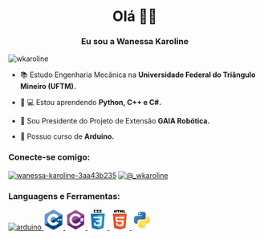 <h1 align="center">Olá 👋🏼</h1>
<h3 align="center">Eu sou a Wanessa Karoline</h3>

<p align="left"> <img src="https://komarev.com/ghpvc/?username=wkaroline&label=Profile%20views&color=0e75b6&style=flat" alt="wkaroline" /> </p>

- 📚 Estudo Engenharia Mecânica na **Universidade Federal do Triângulo Mineiro (UFTM).**

- 👨 ‍💻 Estou aprendendo **Python, C++ e C#.**

- 🦾 Sou Presidente do Projeto de Extensão **GAIA Robótica.**

- 🤖 Possuo curso de **Arduino.**

<h3 align="left">Conecte-se comigo:</h3>
<p align="left">
<a href="https://linkedin.com/in/wanessa-karoline-3aa43b235" target="blank"><img align="center" src="https://raw.githubusercontent.com/rahuldkjain/github-profile-readme-generator/master/src/images/icons/Social/linked-in-alt.svg" alt="wanessa-karoline-3aa43b235" height="30" width="40" /></a>
<a href="https://instagram.com/@_wkaroline" target="blank"><img align="center" src="https://raw.githubusercontent.com/rahuldkjain/github-profile-readme-generator/master/src/images/icons/Social/instagram.svg" alt="@_wkaroline" height="30" width="40" /></a>
</p>

<h3 align="left">Languagens e Ferramentas:</h3>
<p align="left"> <a href="https://www.arduino.cc/" target="_blank" rel="noreferrer"> <img src="https://cdn.worldvectorlogo.com/logos/arduino-1.svg" alt="arduino" width="40" height="40"/> </a> <a href="https://www.w3schools.com/cpp/" target="_blank" rel="noreferrer"> <img src="https://raw.githubusercontent.com/devicons/devicon/master/icons/cplusplus/cplusplus-original.svg" alt="cplusplus" width="40" height="40"/> </a> <a href="https://www.w3schools.com/cs/" target="_blank" rel="noreferrer"> <img src="https://raw.githubusercontent.com/devicons/devicon/master/icons/csharp/csharp-original.svg" alt="csharp" width="40" height="40"/> </a> <a href="https://www.w3schools.com/css/" target="_blank" rel="noreferrer"> <img src="https://raw.githubusercontent.com/devicons/devicon/master/icons/css3/css3-original-wordmark.svg" alt="css3" width="40" height="40"/> </a> <a href="https://www.w3.org/html/" target="_blank" rel="noreferrer"> <img src="https://raw.githubusercontent.com/devicons/devicon/master/icons/html5/html5-original-wordmark.svg" alt="html5" width="40" height="40"/> </a> <a href="https://www.python.org" target="_blank" rel="noreferrer"> <img src="https://raw.githubusercontent.com/devicons/devicon/master/icons/python/python-original.svg" alt="python" width="40" height="40"/> </a> </p>
